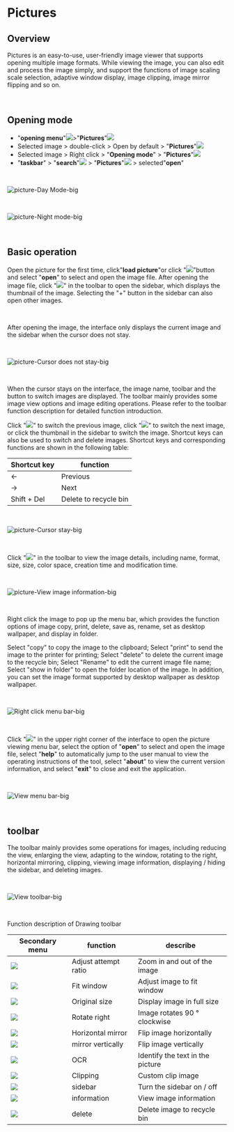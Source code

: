 # Pictures
## Overview
Pictures is an easy-to-use, user-friendly image viewer that supports opening multiple image formats. While viewing the image, you can also edit and process the image simply, and support the functions of image scaling scale selection, adaptive window display, image clipping, image mirror flipping and so on.

<br>

## Opening mode
* "**opening menu**"![](image/1.png)>"**Pictures**"![](image/2.png)
* Selected image > double-click > Open by default > "**Pictures**"![](image/3.png)
* Selected image > Right click > "**Opening mode**" > "**Pictures**"![](image/4.png)
* "**taskbar**" > "**search**"![](image/5.png) > "**Pictures**"![](image/6.png) > selected"**open**"

<br>

![picture-Day Mode-big](image/7.png)

<br>

![picture-Night mode-big](image/8.png)

<br>

## Basic operation
Open the picture for the first time, click"**load picture**"or click "![](image/9.png)"button and select "**open**" to select and open the image file. After opening the image file, click "![](image/10.png)" in the toolbar to open the sidebar, which displays the thumbnail of the image. Selecting the "+" button in the sidebar can also open other images.

<br>

After opening the image, the interface only displays the current image and the sidebar when the cursor does not stay.

<br>

![picture-Cursor does not stay-big](image/11.png)

<br>

When the cursor stays on the interface, the image name, toolbar and the button to switch images are displayed. The toolbar mainly provides some image view options and image editing operations. Please refer to the toolbar function description for detailed function introduction.  

Click "![](image/12.png)" to switch the previous image, click "![](image/13.png)" to switch the next image, or click the thumbnail in the sidebar to switch the image. Shortcut keys can also be used to switch and delete images. Shortcut keys and corresponding functions are shown in the following table:

| Shortcut key |       function        |
| ------------ | --------------------- |
|      ←       |       Previous        |
|      →       |         Next          |
| Shift + Del  | Delete to recycle bin |

<br>

![picture-Cursor stay-big](image/14.png)

<br>

Click "![](image/15.png)" in the toolbar to view the image details, including name, format, size, size, color space, creation time and modification time.

<br>

![picture-View image information-big](image/16.png)

<br>

Right click the image to pop up the menu bar, which provides the function options of image copy, print, delete, save as, rename, set as desktop wallpaper, and display in folder.  

Select "copy" to copy the image to the clipboard; Select "print" to send the image to the printer for printing; Select "delete" to delete the current image to the recycle bin; Select "Rename" to edit the current image file name; Select "show in folder" to open the folder location of the image. In addition, you can set the image format supported by desktop wallpaper as desktop wallpaper.

<br>

![Right click menu bar-big](image/17.png)

<br>

Click "![](image/18.png)" in the upper right corner of the interface to open the picture viewing menu bar, select the option of "**open**" to select and open the image file, select "**help**" to automatically jump to the user manual to view the operating instructions of the tool, select "**about**" to view the current version information, and select "**exit**" to close and exit the application.

<br>

![View menu bar-big](image/19.png)

<br>

## toolbar
The toolbar mainly provides some operations for images, including reducing the view, enlarging the view, adapting to the window, rotating to the right, horizontal mirroring, clipping, viewing image information, displaying / hiding the sidebar, and deleting images.

<br>

![View toolbar-big](image/20.png)

<br>

Function description of Drawing toolbar

|  Secondary menu   |       function       |             describe             |
| ----------------- | -------------------- | -------------------------------- |
| ![](image/21.png) | Adjust attempt ratio |  Zoom in and out of the image    |
| ![](image/22.png) |      Fit window      |   Adjust image to fit window     |
| ![](image/23.png) |     Original size    |   Display image in full size     |
| ![](image/24.png) |      Rotate right    |   Image rotates 90 ° clockwise   |
| ![](image/25.png) |   Horizontal mirror  |      Flip image horizontally     |
| ![](image/26.png) |   mirror vertically  |      Flip image vertically       |
| ![](image/31.png) |         OCR          | Identify the text in the picture |
| ![](image/27.png) |        Clipping      |        Custom clip image         |
| ![](image/28.png) |        sidebar       |     Turn the sidebar on / off    |
| ![](image/29.png) |      information     |      View image information      |
| ![](image/30.png) |        delete        |     Delete image to recycle bin  |
